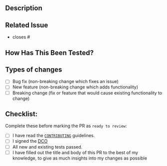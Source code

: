<!--- Provide a general summary of your changes in the Title above -->

## Description
<!--- Describe your changes in detail -->

## Related Issue
<!--- This project only accepts pull requests related to open issues -->
<!--- If suggesting a new feature or change, please discuss it in an issue first -->
<!--- If fixing a bug, there should be an issue describing it with steps to reproduce -->
<!--- Please link to the issue here: -->

- closes #


## How Has This Been Tested?
<!--- Please describe in detail how you tested your changes. -->
<!--- Include details of your testing environment, and the tests you ran to -->
<!--- see how your change affects other areas of the code, etc. -->

## Types of changes
<!--- What types of changes does your code introduce? Put an `x` in all the boxes that apply: -->
<!--- Use '[x]' (no spaces) -->
- [ ] Bug fix (non-breaking change which fixes an issue)
- [ ] New feature (non-breaking change which adds functionality)
- [ ] Breaking change (fix or feature that would cause existing functionality to change)

## Checklist:
<!--- Go over all the following points, and put an `x` in all the boxes that apply. -->
<!--- If you're unsure about any of these, don't hesitate to ask. We're here to help! -->
<!--- Use '[x]' (no spaces) -->

Complete these before marking the PR as `ready to review`:

- [ ] I have read the [`CONTRIBUTING`](https://github.com/skuethe/grafana-oss-team-sync/blob/main/CONTRIBUTING.md) guidelines.
- [ ] I signed the [DCO](https://github.com/skuethe/grafana-oss-team-sync/blob/main/CONTRIBUTING.md#sign-your-commits)
- [ ] All new and existing tests passed.
- [ ] I have filled out the title and body of this PR to the best of my knowledge, to give as much insights into my changes as possible
